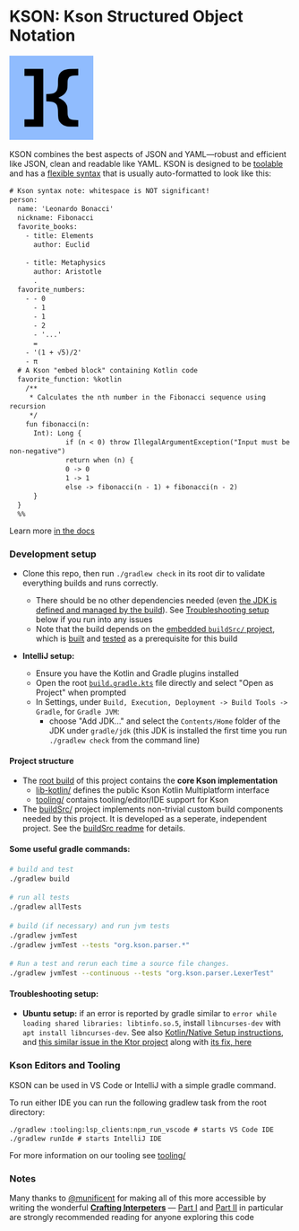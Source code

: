 # KSON: Kson Structured Object Notation

<img src="assets/logo/kson_logo_blue.svg" alt="drawing" width="150"/>

KSON combines the best aspects of JSON and YAML&mdash;robust and efficient like JSON, clean and readable like YAML. KSON
is designed to be [toolable](tooling/readme.md) and has a [flexible syntax](docs/readme.md#formatting-styles) that is
usually auto-formatted to look like this:

```kson
# Kson syntax note: whitespace is NOT significant!
person:
  name: 'Leonardo Bonacci'
  nickname: Fibonacci
  favorite_books:
    - title: Elements
      author: Euclid

    - title: Metaphysics
      author: Aristotle
      .
  favorite_numbers:
    - - 0
      - 1
      - 1
      - 2
      - '...'
      =
    - '(1 + √5)/2'
    - π
  # A Kson "embed block" containing Kotlin code
  favorite_function: %kotlin
    /**
     * Calculates the nth number in the Fibonacci sequence using recursion
     */
    fun fibonacci(n:
      Int): Long {
              if (n < 0) throw IllegalArgumentException("Input must be non-negative")
              return when (n) {
              0 -> 0
              1 -> 1
              else -> fibonacci(n - 1) + fibonacci(n - 2)
      }
  }
  %%
```

Learn more [in the docs](docs/readme.md)

### Development setup

* Clone this repo, then run `./gradlew check` in its root dir to validate everything builds and runs correctly.
  * There should be no other dependencies needed (even [the JDK is defined and managed by the build](jdk.properties)). See [Troubleshooting setup](#troubleshooting-setup) below if you run into any issues
  * Note that the build depends on the [embedded `buildSrc/` project](buildSrc/readme.md), which is [built](buildSrc/build.gradle.kts) and [tested](buildSrc/src/test) as a prerequisite for this build

* **IntelliJ setup:** 
  * Ensure you have the Kotlin and Gradle plugins installed
  * Open the root [`build.gradle.kts`](build.gradle.kts) file directly and select "Open as Project" when prompted
  * In Settings, under `Build, Execution, Deployment -> Build Tools -> Gradle`, for `Gradle JVM`:
    * choose "Add JDK..." and select the `Contents/Home` folder of the JDK under `gradle/jdk` (this JDK is installed the first time you run `./gradlew check` from the command line)

#### Project structure

- The [root build](build.gradle.kts) of this project contains the **core Kson implementation**
  - [lib-kotlin/]() defines the public Kson Kotlin Multiplatform interface  
  - [tooling/](tooling) contains tooling/editor/IDE support for Kson
- The [buildSrc/](buildSrc/build.gradle.kts) project implements non-trivial custom build components needed by this project.  It is developed as a seperate, independent project. See the [buildSrc readme](buildSrc/readme.md) for details.

#### Some useful gradle commands:

```sh
# build and test
./gradlew build

# run all tests
./gradlew allTests

# build (if necessary) and run jvm tests
./gradlew jvmTest
./gradlew jvmTest --tests "org.kson.parser.*" 

# Run a test and rerun each time a source file changes.
./gradlew jvmTest --continuous --tests "org.kson.parser.LexerTest" 
```

#### Troubleshooting setup:

* **Ubuntu setup:** if an error is reported by gradle similar to `error while loading shared libraries: libtinfo.so.5`, install `libncurses-dev` with `apt install libncurses-dev`. See also [Kotlin/Native Setup instructions](https://github.com/JetBrains/kotlin-native/blob/27232bca5f2fb0164f1aa465d38e5042c6d7d55b/README.md), and [this similar issue in the Ktor project](https://youtrack.jetbrains.com/issue/KTOR-7909/Contribution-Installation-Instructions-Replace-libncurses5-with-libncurses6-for-Ubuntu-20.04-and-Later) along with [its fix, here](https://github.com/ktorio/ktor/pull/4529)

### Kson Editors and Tooling
KSON can be used in VS Code or IntelliJ with a simple gradle command.

To run either IDE you can run the following gradlew task from the root directory: 
```shell
./gradlew :tooling:lsp_clients:npm_run_vscode # starts VS Code IDE
./gradlew runIde # starts IntelliJ IDE 
```

For more information on our tooling see [tooling/](tooling/readme.md)

### Notes
Many thanks to [@munificent](https://github.com/munificent) for making all of this more accessible by writing the wonderful [**Crafting Interpeters**](https://craftinginterpreters.com/) &mdash; [Part I](https://craftinginterpreters.com/welcome.html) and [Part II](https://craftinginterpreters.com/a-tree-walk-interpreter.html) in particular are strongly recommended reading for anyone exploring this code

